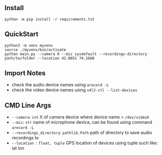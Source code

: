 
## Install
```python -m pip install -r requirements.txt```

## QuickStart
```
python3 -m venv myvenv
source ./myvenv/bin/activate
python main.py --camera 0 --mic sysdefault --recordings-directory path/to/folder --location 42.0051 74.2660
```
## Import Notes
- check the audio device names using ```arecord -L```
- check the video device names using ```v4l2-ctl --list-devices```

## CMD Line Args
- ```--camera```: ```int``` X of camera device where device name = ```/dev/videoX```
- ```--mic```: ```str``` name of microphone device, can be found using command ```arecord -L```
- ```--recordings_directory```: ```pathlib.Path``` path of directory to save audio recordings to
- ```--location ```: ```float, tuple``` GPS location of devices using tuple such like: lat lon 
